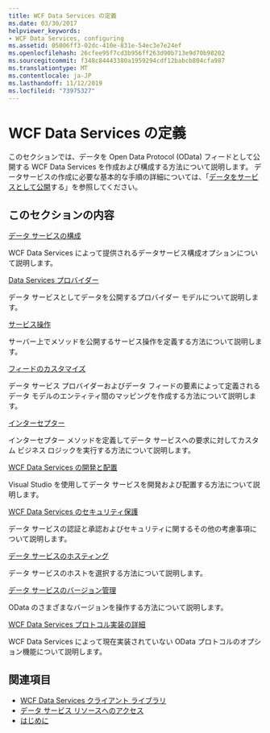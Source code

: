 ```yaml
---
title: WCF Data Services の定義
ms.date: 03/30/2017
helpviewer_keywords:
- WCF Data Services, configuring
ms.assetid: 05006ff3-02dc-410e-831e-54ec3e7e24ef
ms.openlocfilehash: 26cfee95f7cd3b956ff263d90b713e9d70b98202
ms.sourcegitcommit: f348c84443380a1959294cdf12babcb804cfa987
ms.translationtype: MT
ms.contentlocale: ja-JP
ms.lasthandoff: 11/12/2019
ms.locfileid: "73975327"
---
```

# <a name="defining-wcf-data-services"></a>WCF Data Services の定義

このセクションでは、データを Open Data Protocol (OData) フィードとして公開する WCF Data Services を作成および構成する方法について説明します。 データサービスの作成に必要な基本的な手順の詳細については、「[データをサービスとして公開](exposing-your-data-as-a-service-wcf-data-services.md)する」を参照してください。

## <a name="in-this-section"></a>このセクションの内容

 [データ サービスの構成](configuring-the-data-service-wcf-data-services.md)

 WCF Data Services によって提供されるデータサービス構成オプションについて説明します。

 [Data Services プロバイダー](data-services-providers-wcf-data-services.md)

 データ サービスとしてデータを公開するプロバイダー モデルについて説明します。

 [サービス操作](service-operations-wcf-data-services.md)

 サーバー上でメソッドを公開するサービス操作を定義する方法について説明します。

 [フィードのカスタマイズ](feed-customization-wcf-data-services.md)

 データ サービス プロバイダーおよびデータ フィードの要素によって定義されるデータ モデルのエンティティ間のマッピングを作成する方法について説明します。

 [インターセプター](interceptors-wcf-data-services.md)

 インターセプター メソッドを定義してデータ サービスへの要求に対してカスタム ビジネス ロジックを実行する方法について説明します。

 [WCF Data Services の開発と配置](developing-and-deploying-wcf-data-services.md)

 Visual Studio を使用してデータ サービスを開発および配置する方法について説明します。

 [WCF Data Services のセキュリティ保護](securing-wcf-data-services.md)

 データ サービスの認証と承認およびセキュリティに関するその他の考慮事項について説明します。

 [データ サービスのホスティング](hosting-the-data-service-wcf-data-services.md)

 データ サービスのホストを選択する方法について説明します。

 [データ サービスのバージョン管理](data-service-versioning-wcf-data-services.md)

 OData のさまざまなバージョンを操作する方法について説明します。

 [WCF Data Services プロトコル実装の詳細](wcf-data-services-protocol-implementation-details.md)

 WCF Data Services によって現在実装されていない OData プロトコルのオプション機能について説明します。

## <a name="see-also"></a>関連項目

- [WCF Data Services クライアント ライブラリ](wcf-data-services-client-library.md)
- [データ サービス リソースへのアクセス](accessing-data-service-resources-wcf-data-services.md)
- [はじめに](getting-started-with-wcf-data-services.md)
